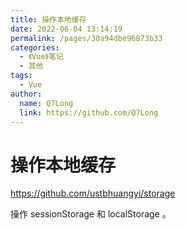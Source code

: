 ```yaml
---
title: 操作本地缓存
date: 2022-06-04 13:14:19
permalink: /pages/30a94dbe96873b33
categories:
  - 《Vue》笔记
  - 其他
tags:
  - Vue
author:
  name: Q7Long
  link: https://github.com/Q7Long
---
```

# 操作本地缓存

<https://github.com/ustbhuangyi/storage>

操作 sessionStorage 和 localStorage 。
